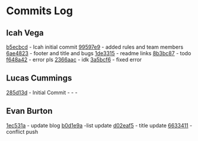 # Commits Log

## Icah Vega

[b5ecbcd](https://github.com/Icahpv/cpnt201-a4/commit/b5ecbcd273c8620757a983b8cbc05c63c6da502a) - Icah initial commit
[99597e9](https://github.com/Icahpv/cpnt201-a4/commit/99597e9a25e5a1b465f9071b2d8a821fb94ad868) - added rules and team members
[6ae4823](https://github.com/Icahpv/cpnt201-a4/commit/6ae482374266f1018fbdb496cdd8f329e8afd419) - footer and title and bugs 
[1de3315](https://github.com/Icahpv/cpnt201-a4/commit/1de3315f0a9fe96fdd4655fc823c133a8336854d) - readme links 
[8b3bc87](https://github.com/Icahpv/cpnt201-a4/commit/8b3bc87d03358bf4af183a86e9bfdd9270c8ac8c) - todo
[f648a42](https://github.com/Icahpv/cpnt201-a4/commit/f648a429abcfa8c24889ced5c56a4a63ff6e13c2) - error pls 
[2366aac](https://github.com/Icahpv/cpnt201-a4/commit/2366aac48a08628dd604502d94625fd63e60a62b) - idk
[3a5bcf6](https://github.com/Icahpv/cpnt201-a4/commit/3a5bcf6606abcce3e69c47abafc48596cb196fce) - fixed error

## Lucas Cummings
[285d13d](https://github.com/Icahpv/cpnt201-a4/commit/285d13d5cd2d6b05d90d9f865bfb9a3a08eaf339) - Initial Commit
[]() -
[]() -
[]() -
## Evan Burton

[1ec531a](https://github.com/Icahpv/cpnt201-a4/commit/1ec531a50bc8fd1f4c79d79b239950ac6520b286) - update blog
[b0d1e9a](https://github.com/Icahpv/cpnt201-a4/commit/b0d1e9a3b038e75ec54515c6329948998d645238) -list update
[d02eaf5](https://github.com/Icahpv/cpnt201-a4/commit/d02eaf5e4eb5d41489d052caa20e4f259ac2cc08) - title update
[6633411](https://github.com/Icahpv/cpnt201-a4/commit/663341118b1dc08825890d6a947930c01f48d7a4) - conflict push
